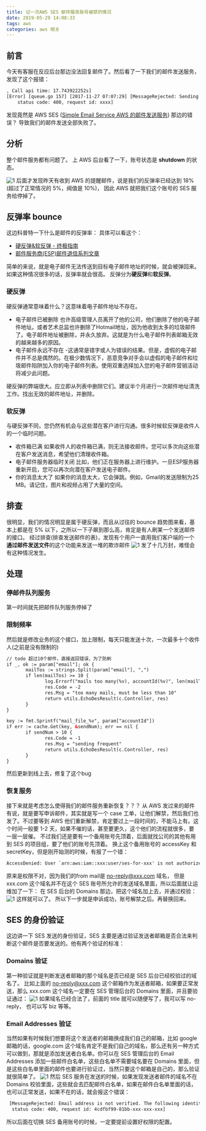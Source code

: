 ```yaml
---
title: 记一次AWS SES 邮件服务账号被禁的情况
date: 2019-05-29 14:08:33
tags: aws
categories: aws 相关
---
```

## 前言
今天有客服在反应后台那边没法回复邮件了。然后看了一下我们的邮件发送服务，发现了这个报错：
```html
, Call api time: 17.743922252s]
[Error] [queue.go 157] [2017-11-27 07:07:29] [MessageRejected: Sending suspended for this account. For more information, please check the inbox of the email address associated with your AWS account.
    status code: 400, request id: xxxx]
```
发现竟然是 AWS SES ([Simple Email Service AWS 的邮件发送服务](https://aws.amazon.com/ses/)) 那边的错误？ 导致我们的邮件发送全部失败了。
## 分析
整个邮件服务都有问题了。 上 AWS 后台看了一下，账号状态是 **shutdown** 的状态。
<!--more-->
![1](1.png)
后面才发现昨天有收到 AWS 的提醒邮件，说是我们的反弹率已经达到 18% (超过了正常情况的 5%，阀值是 10%)， 因此 AWS 就把我们这个账号的 SES 服务给停掉了。
## 反弹率 bounce
这边科普特一下什么是邮件的反弹率： 具体可以看这个：
- [硬反弹&软反弹 - 终极指南](http://www.emailcamel.com/node/104)
- [邮件服务商(ESP)邮件退信系列文章](http://www.emailcamel.com/node/285)

简单的来说，就是电子邮件无法传送到目标电子邮件地址的时候，就会被弹回来。如果这种情况很多的话，反弹率就会很高。
反弹分为**硬反弹**和**软反弹**。
### 硬反弹
硬反弹通常意味着什么？这意味着电子邮件地址不存在。
- 电子邮件已被删除 
也许高级管理人员离开了他的公司，他们删除了他的电子邮件地址。或者艺术总监也许删除了Hotmail地址，因为他收到太多的垃圾邮件了。电子邮件地址被删除，并永久放弃。这就是为什么电子邮件列表邮箱无效的越来越多的原因。
- 电子邮件永远不存在 -这通常是错字或人为错误的结果。但是，虚假的电子邮件并不总是偶然的。在极少数情况下，恶意竞争对手会以虚假的电子邮件和垃圾邮件陷阱加入你的电子邮件列表。使用双重选择加入您的电子邮件营销活动将减少此问题。

硬反弹的弊端很大。应立即从列表中删除它们。建议半个月进行一次邮件地址清洗工作。找出无效的邮件地址，并删除。

### 软反弹
与硬反弹不同，您仍然有机会与这些潜在客户进行沟通。很多时候软反弹是收件人的一个临时问题。
- 收件箱已满 
如果收件人的收件箱已满，则无法接收邮件。您可以多次向这些潜在客户发送消息，希望他们清理收件箱。
- 电子邮件服务器临时关闭
比如，他们正在服务器上进行维护。一旦ESP服务器重新开启，您可以再次向潜在客户发送电子邮件。
- 你的消息太大了 
如果你的消息太大，它会弹跳。例如，Gmail的发送限制为25 MB。请记住，图片和视频占用了大量的空间。

## 排查
很明显，我们的情况明显是属于硬反弹，而且从过往的 bounce 趋势图来看，基本上都是在 5% 以下，之所以一下子飙到那么高，肯定是有人刷某一个发送邮件的接口。
经过排查(排查发送邮件的表)，发现有个用户一直用我们客户端的一个**通过邮件发送文件**的这个功能来发送一堆的欺诈邮件
![1](2.png)
发了十几万封，难怪会有这种情况发生。
## 处理
### 停邮件队列服务
第一时间就先把邮件队列服务停掉了
### 限制频率
然后就是修改业务的这个接口，加上限制，每天只能发送十次，一次最多十个收件人(之前是没有限制的)
```html
// todo 超过10个邮件，直接返回错误，为了防刷
if _, ok := param["email"]; ok {
       mailTos := strings.Split(param["email"], ",")
       if len(mailTos) >= 10 {
              log.Errorf("mails too many(%v), accountId(%v)", len(mailTos), accountId)
              res.Code = -2
              res.Msg = "too many mails, must be less than 10"
              return utils.EchoDesResult(c.Controller, res)
       }
}
```
```html
key := fmt.Sprintf("mail_file_%v", param["accountId"])
if err := cache.Get(key, &sendNum); err == nil {
       if sendNum > 10 {
              res.Code = -1
              res.Msg = "sending frequent"
              return utils.EchoDesResult(c.Controller, res)
       }
}
```
然后更新到线上去，修复了这个bug
### 恢复服务
接下来就是考虑怎么使得我们的邮件服务重新恢复？？？ 从 AWS 发过来的邮件有说，就是要写申诉邮件，其实就是写一个 case 工单，让他们解禁，然后我们也发了。不过要等到 AWS 他们重新解禁，肯定要过上一段时间的，不能马上有。这个时间一般要 1-2 天，如果不催的话，甚至要更久，这个他们的流程就很多，要一层一层催。 
不过我们还是要有一个备用账号先顶着，后面就找公司的其他有用到 SES 的项目组，要了他们的账号先顶着。
换上这个备用账号的 accessKey 和 secretKey，但是刚开始测的时候，有报了一个错：
```html
AccessDenied: User `arn:aws:iam::xxx:user/ses-for-xxx' is not authorized to perform `ses:SendEmail' on resource `arn:aws:ses:us-east-1:xxx:identity/xxx.com'
```
原来是权限不对，因为我们的from mail是 no-reply@xxx.com 域名， 但是 xxx.com 这个域名并不在这个 SES 账号所允许的发送域名里面，所以后面就让运维加了一下： 在 SES 后台的 Domains 那边，把这个域名加上去，并通过校验：
![1](3.png)
这样就可以了。 所以下一步就是申诉成功，账号解禁之后。再替换回来。
## SES 的身份验证
这边讲一下 SES 发送的身份验证，SES 主要是通过验证发送者邮箱是否合法来判断这个邮件是否要发送的。他有两个验证的标准：
### Domains 验证
第一种验证就是判断发送者邮箱的那个域名是否已经是 SES 后台已经校验过的域名了。 比如上面的 no-reply@xxx.com 这个邮箱作为发送者邮箱，如果要正常发送，那么 xxx.com 这个域名一定要在 SES 管理后台的 Domains 里面，并且要验证通过：
![1](4.png)
如果域名已经合法了，前面的 title 就可以随便写了，我可以写 no-reply， 也可以写 biz 等等。
### Email Addresses 验证
当然如果有时候我们想要将这个发送者的邮箱换成我们自己的邮箱，比如 google 邮箱的话，google.com 这个域名肯定不是我们自己的域名，那么还有另一种方式可以做到，那就是添加发送者白名单。你可以在 SES 管理后台的 Email Addresses 添加一些邮件白名单，这些白名单不需要域名要在 Domains 里面，但是这些白名单里面的邮件也要进行验证过，当然只要这个邮箱是自己的，那么验证就很简单了。
![1](5.png)
然后 SES 服务在发送的时候，如果发现发送者邮件的域名不在 Domains 校验里面，这些就会去匹配邮件白名单，如果在邮件白名单里面的话，也可以正常发送，如果不在的话，就会报这个错误：
```html
 [MessageRejected: Email address is not verified. The following identities failed the check in region US-EAST-1: =?utf-8?B?QWlyRHJvaWQ=?= <xxx@xxx.com>
  status code: 400, request id: 4cdfbf99-81bb-xxx-xxx-xxx]
```
所以后面在切换 SES 备用账号的时候，一定要提前设置好权限的配置。












